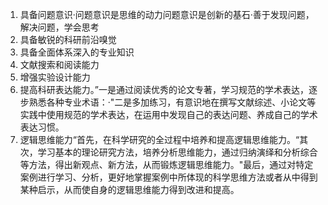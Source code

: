 1. 具备问题意识·问题意识是思维的动力问题意识是创新的基石·善于发现问题，解决问题，学会思考 
2. 具备敏锐的科研前沿嗅觉
3. 具备全面体系深入的专业知识
4. 文献搜索和阅读能力 
5. 增强实验设计能力 
6. 提高科研表达能力。”一是通过阅读优秀的论文专著，学习规范的学术表达，逐步熟悉各种专业术语：·"二是多加练习，有意识地在撰写文献综述、小论文等实践中使用规范的学术表达，在运用中发现自己的表达问题、养成自己的学术表达习惯。
7. 逻辑思维能力“首先，在科学研究的全过程中培养和提高逻辑思维能力。“其次，学习基本的理论研究方法，培养分析思维能力，通过归纳演绎和分析综合等方法，得出新观点、新方法，从而锻炼逻辑思维能力。"最后，通过对特定案例进行学习、分析，更好地掌握案例中所体现的科学思维方法或者从中得到某种启示，从而使自身的逻辑思维能力得到改进和提高。
